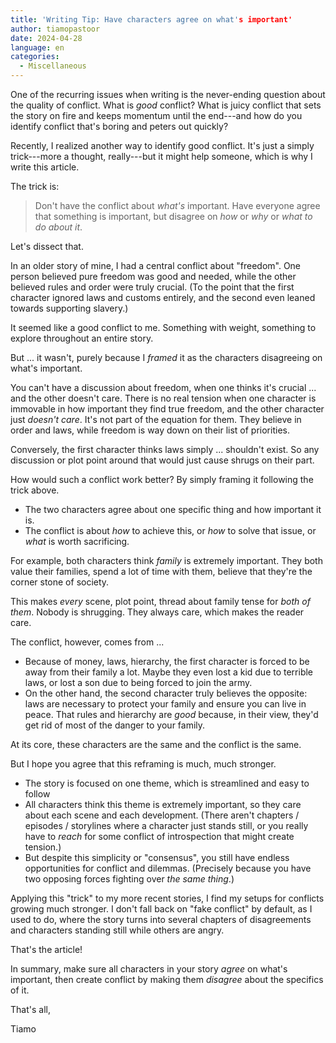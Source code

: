 ```yaml
---
title: 'Writing Tip: Have characters agree on what's important'
author: tiamopastoor
date: 2024-04-28
language: en
categories:
  - Miscellaneous
---
```


One of the recurring issues when writing is the never-ending question about the quality of conflict. What is _good_ conflict? What is juicy conflict that sets the story on fire and keeps momentum until the end---and how do you identify conflict that's boring and peters out quickly?

Recently, I realized another way to identify good conflict. It's just a simply trick---more a thought, really---but it might help someone, which is why I write this article.

The trick is: 

> Don't have the conflict about _what's_ important. Have everyone agree that something is important, but disagree on _how_ or _why_ or _what to do about it_.

Let's dissect that.

In an older story of mine, I had a central conflict about "freedom". One person believed pure freedom was good and needed, while the other believed rules and order were truly crucial. (To the point that the first character ignored laws and customs entirely, and the second even leaned towards supporting slavery.)

It seemed like a good conflict to me. Something with weight, something to explore throughout an entire story.

But ... it wasn't, purely because I _framed_ it as the characters disagreeing on what's important. 

You can't have a discussion about freedom, when one thinks it's crucial ... and the other doesn't care. There is no real tension when one character is immovable in how important they find true freedom, and the other character just _doesn't care_. It's not part of the equation for them. They believe in order and laws, while freedom is way down on their list of priorities.

Conversely, the first character thinks laws simply ... shouldn't exist. So any discussion or plot point around that would just cause shrugs on their part.

How would such a conflict work better? By simply framing it following the trick above.

* The two characters agree about one specific thing and how important it is.
* The conflict is about _how_ to achieve this, or _how_ to solve that issue, or _what_ is worth sacrificing.

For example, both characters think _family_ is extremely important. They both value their families, spend a lot of time with them, believe that they're the corner stone of society.

This makes _every_ scene, plot point, thread about family tense for _both of them_. Nobody is shrugging. They always care, which makes the reader care.

The conflict, however, comes from ...
* Because of money, laws, hierarchy, the first character is forced to be away from their family a lot. Maybe they even lost a kid due to terrible laws, or lost a son due to being forced to join the army.
* On the other hand, the second character truly believes the opposite: laws are necessary to protect your family and ensure you can live in peace. That rules and hierarchy are _good_ because, in their view, they'd get rid of most of the danger to your family.

At its core, these characters are the same and the conflict is the same.

But I hope you agree that this reframing is much, much stronger.

* The story is focused on one theme, which is streamlined and easy to follow
* All characters think this theme is extremely important, so they care about each scene and each development. (There aren't chapters / episodes / storylines where a character just stands still, or you really have to _reach_ for some conflict of introspection that might create tension.)
* But despite this simplicity or "consensus", you still have endless opportunities for conflict and dilemmas. (Precisely because you have two opposing forces fighting over _the same thing_.)

Applying this "trick" to my more recent stories, I find my setups for conflicts growing much stronger. I don't fall back on "fake conflict" by default, as I used to do, where the story turns into several chapters of disagreements and characters standing still while others are angry.

That's the article!

In summary, make sure all characters in your story _agree_ on what's important, then create conflict by making them _disagree_ about the specifics of it.

That's all,

Tiamo